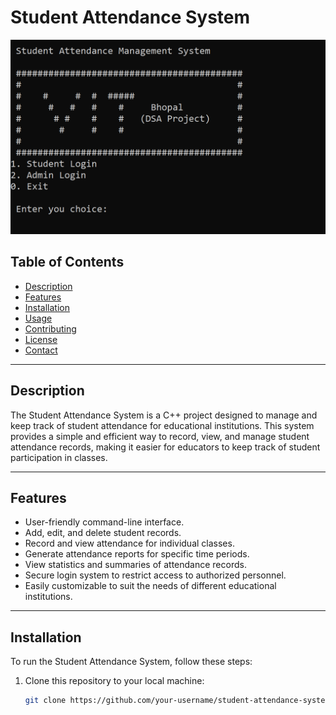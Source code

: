 # Student Attendance System

<img src="Screenshot/ss_project.png">

## Table of Contents

- [Description](#description)
- [Features](#features)
- [Installation](#installation)
- [Usage](#usage)
- [Contributing](#contributing)
- [License](#license)
- [Contact](#contact)

---

## Description

The Student Attendance System is a C++ project designed to manage and keep track of student attendance for educational institutions. This system provides a simple and efficient way to record, view, and manage student attendance records, making it easier for educators to keep track of student participation in classes.

---

## Features

- User-friendly command-line interface.
- Add, edit, and delete student records.
- Record and view attendance for individual classes.
- Generate attendance reports for specific time periods.
- View statistics and summaries of attendance records.
- Secure login system to restrict access to authorized personnel.
- Easily customizable to suit the needs of different educational institutions.

---

## Installation

To run the Student Attendance System, follow these steps:

1. Clone this repository to your local machine:

   ```bash
   git clone https://github.com/your-username/student-attendance-system.git
